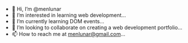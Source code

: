 - 👋 Hi, I’m @menlunar
- 👀 I’m interested in learning web development...
- 🌱 I’m currently learning DOM events...
- 💞️ I’m looking to collaborate on creating a web development portfolio...
- 📫 How to reach me at menlunar@gmail.com...

<!---
menlunar/menlunar is a ✨ special ✨ repository because its `README.md` (this file) appears on your GitHub profile.
You can click the Preview link to take a look at your changes.
--->

